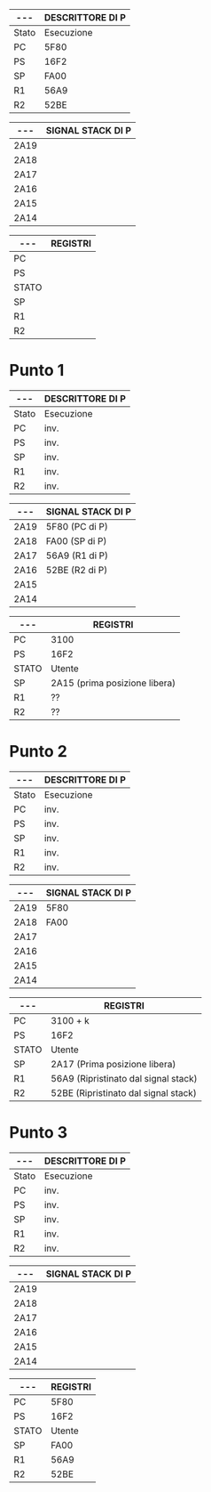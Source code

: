 | --- | DESCRITTORE DI P |
| --- | --- |
| Stato | Esecuzione |
| PC | 5F80 |
| PS | 16F2 |
| SP | FA00 |
| R1 | 56A9 |
| R2 | 52BE |

| --- | SIGNAL STACK DI P |
| --- | --- |
| 2A19 |  |
| 2A18 |  |
| 2A17 |  |
| 2A16 |  |
| 2A15 |  |
| 2A14 |  |

| --- | REGISTRI |
| --- | --- |
| PC | |
| PS | |
| STATO | |
| SP | |
| R1 | |
| R2 | |

# Punto 1
| --- | DESCRITTORE DI P |
| --- | --- |
| Stato | Esecuzione |
| PC | inv. |
| PS | inv. |
| SP | inv. |
| R1 | inv. |
| R2 | inv. |

| --- | SIGNAL STACK DI P |
| --- | --- |
| 2A19 | 5F80 (PC di P) |
| 2A18 | FA00 (SP di P) |
| 2A17 | 56A9 (R1 di P) |
| 2A16 | 52BE (R2 di P) |
| 2A15 |  |
| 2A14 |  |

| --- | REGISTRI |
| --- | --- |
| PC | 3100 |
| PS | 16F2 |
| STATO | Utente |
| SP | 2A15 (prima posizione libera) |
| R1 | ?? |
| R2 | ?? |

# Punto 2
| --- | DESCRITTORE DI P |
| --- | --- |
| Stato | Esecuzione |
| PC | inv. |
| PS | inv. |
| SP | inv. |
| R1 | inv. |
| R2 | inv. |

| --- | SIGNAL STACK DI P |
| --- | --- |
| 2A19 | 5F80 |
| 2A18 | FA00 |
| 2A17 |  |
| 2A16 |  |
| 2A15 |  |
| 2A14 |  |

| --- | REGISTRI |
| --- | --- |
| PC | 3100 + k |
| PS | 16F2 |
| STATO | Utente |
| SP | 2A17 (Prima posizione libera) |
| R1 | 56A9 (Ripristinato dal signal stack) |
| R2 | 52BE (Ripristinato dal signal stack) |

# Punto 3
| --- | DESCRITTORE DI P |
| --- | --- |
| Stato | Esecuzione |
| PC | inv. |
| PS | inv. |
| SP | inv. |
| R1 | inv. |
| R2 | inv. |

| --- | SIGNAL STACK DI P |
| --- | --- |
| 2A19 | |
| 2A18 | |
| 2A17 |  |
| 2A16 |  |
| 2A15 |  |
| 2A14 |  |

| --- | REGISTRI |
| --- | --- |
| PC | 5F80 |
| PS | 16F2 |
| STATO | Utente |
| SP | FA00 |
| R1 | 56A9 |
| R2 | 52BE |
